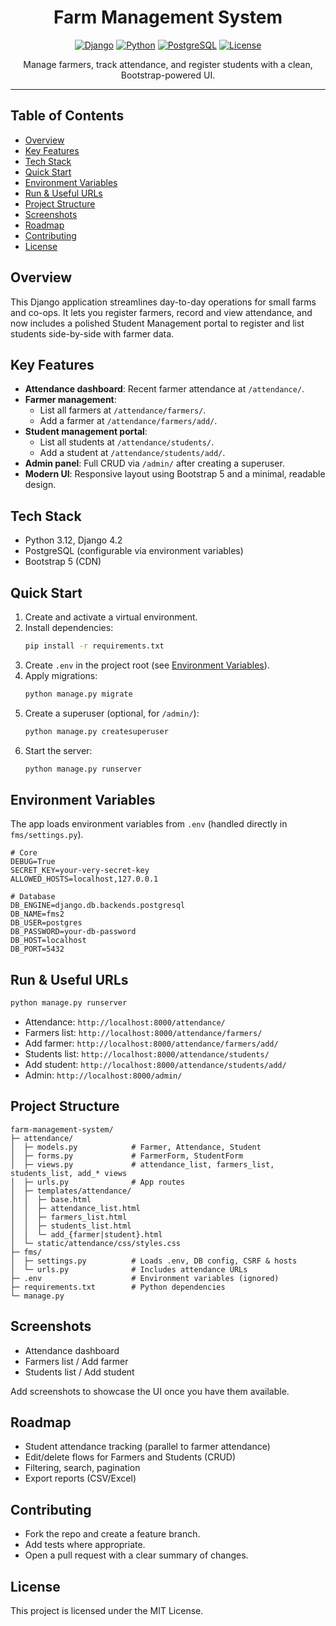 <div align="center">

# Farm Management System

[![Django](https://img.shields.io/badge/Django-4.2-092E20?logo=django&logoColor=white)](https://www.djangoproject.com/)
[![Python](https://img.shields.io/badge/Python-3.12-3776AB?logo=python&logoColor=white)](https://www.python.org/)
[![PostgreSQL](https://img.shields.io/badge/PostgreSQL-15-4169E1?logo=postgresql&logoColor=white)](https://www.postgresql.org/)
[![License](https://img.shields.io/badge/License-MIT-informational)](#license)

Manage farmers, track attendance, and register students with a clean, Bootstrap-powered UI.

</div>

---

## Table of Contents

- [Overview](#overview)
- [Key Features](#key-features)
- [Tech Stack](#tech-stack)
- [Quick Start](#quick-start)
- [Environment Variables](#environment-variables)
- [Run & Useful URLs](#run--useful-urls)
- [Project Structure](#project-structure)
- [Screenshots](#screenshots)
- [Roadmap](#roadmap)
- [Contributing](#contributing)
- [License](#license)

## Overview

This Django application streamlines day-to-day operations for small farms and co-ops. It lets you register farmers, record and view attendance, and now includes a polished Student Management portal to register and list students side-by-side with farmer data.

## Key Features

- **Attendance dashboard**: Recent farmer attendance at `/attendance/`.
- **Farmer management**:
  - List all farmers at `/attendance/farmers/`.
  - Add a farmer at `/attendance/farmers/add/`.
- **Student management portal**:
  - List all students at `/attendance/students/`.
  - Add a student at `/attendance/students/add/`.
- **Admin panel**: Full CRUD via `/admin/` after creating a superuser.
- **Modern UI**: Responsive layout using Bootstrap 5 and a minimal, readable design.

## Tech Stack

- Python 3.12, Django 4.2
- PostgreSQL (configurable via environment variables)
- Bootstrap 5 (CDN)

## Quick Start

1. Create and activate a virtual environment.
2. Install dependencies:
   ```bash
   pip install -r requirements.txt
   ```
3. Create `.env` in the project root (see [Environment Variables](#environment-variables)).
4. Apply migrations:
   ```bash
   python manage.py migrate
   ```
5. Create a superuser (optional, for `/admin/`):
   ```bash
   python manage.py createsuperuser
   ```
6. Start the server:
   ```bash
   python manage.py runserver
   ```

## Environment Variables

The app loads environment variables from `.env` (handled directly in `fms/settings.py`).

```env
# Core
DEBUG=True
SECRET_KEY=your-very-secret-key
ALLOWED_HOSTS=localhost,127.0.0.1

# Database
DB_ENGINE=django.db.backends.postgresql
DB_NAME=fms2
DB_USER=postgres
DB_PASSWORD=your-db-password
DB_HOST=localhost
DB_PORT=5432
```

## Run & Useful URLs

```bash
python manage.py runserver
```

- Attendance: `http://localhost:8000/attendance/`
- Farmers list: `http://localhost:8000/attendance/farmers/`
- Add farmer: `http://localhost:8000/attendance/farmers/add/`
- Students list: `http://localhost:8000/attendance/students/`
- Add student: `http://localhost:8000/attendance/students/add/`
- Admin: `http://localhost:8000/admin/`

## Project Structure

```
farm-management-system/
├─ attendance/
│  ├─ models.py            # Farmer, Attendance, Student
│  ├─ forms.py             # FarmerForm, StudentForm
│  ├─ views.py             # attendance_list, farmers_list, students_list, add_* views
│  ├─ urls.py              # App routes
│  ├─ templates/attendance/
│  │  ├─ base.html
│  │  ├─ attendance_list.html
│  │  ├─ farmers_list.html
│  │  ├─ students_list.html
│  │  └─ add_{farmer|student}.html
│  └─ static/attendance/css/styles.css
├─ fms/
│  ├─ settings.py          # Loads .env, DB config, CSRF & hosts
│  └─ urls.py              # Includes attendance URLs
├─ .env                    # Environment variables (ignored)
├─ requirements.txt        # Python dependencies
└─ manage.py
```

## Screenshots

- Attendance dashboard
- Farmers list / Add farmer
- Students list / Add student

Add screenshots to showcase the UI once you have them available.

## Roadmap

- Student attendance tracking (parallel to farmer attendance)
- Edit/delete flows for Farmers and Students (CRUD)
- Filtering, search, pagination
- Export reports (CSV/Excel)

## Contributing

- Fork the repo and create a feature branch.
- Add tests where appropriate.
- Open a pull request with a clear summary of changes.

## License

This project is licensed under the MIT License.
